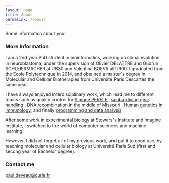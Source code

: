 ```yaml
---
layout: page
title: About
permalink: /about/
---
```


Some information about you!

### More Information

I am a 2nd year PhD student in bioinformatics, working on clonal evolution in neuroblastoma, under the supervision of Olivier DELATTRE and Gudrun SCHLEIERMACHER at U830 and Valentina BOEVA at U900.
I graduated from the Ecole Polytechnique in 2014, and obtained a master's degree in Molecular and Cellular Biotherapies from Université Paris Descartes the same year.

I have always enjoyed interdisciplinary work, which lead me to different topics such as quality control for <a href="http://fr.simone-perele.com/" >Simone PERELE </a>,
<a href="http://www.gendarmerie.interieur.gouv.fr/cegn/Autres-pages/Centres/Centre-national-d-instruction-nautique-de-la-gendarmerie-CNING" > scuba-diving gear handling </a>,
<a href="http://www.stowers.org/" > DNA recombination in the middle of Missouri </a>, <a href="https://www.hgid.org/">Human genetics in immunology</a>,
and finally <a href="http://curie.fr/">programming and data analysis </a>

After some work in experimental biology at Stowers's Institute and Imagine Institute, I switched to the world of computer sciences and machine learning.
            
However, I did not forget all of my previous work, and put it to good use, by teaching molecular and cellular biology at Université Paris Sud (first and secong year of Bachelor degree).

### Contact me
[paul.deveau@curie.fr](mailto:paul.deveau@curie.fr)